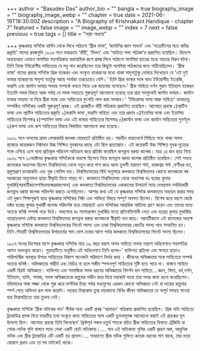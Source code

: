+++
author = "Basudev Das"
author_bio = ""
bangla = true
biography_image = ""
biography_image_webp = ""
chapter = true
date = 2021-06-19T18:30:00Z
description = "A Biography of Krishnakant Handique - chapter 7"
featured = false
image = ""
image_webp = ""
index = 7
next = false
previous = true
tags = []
title = "সপ্তম অধ্যায়"

+++
কৃষ্ণকান্ত সন্দিকৈ বার্লিন থেকে লিখে পাঠানো ‘গ্রীক ভাষা’, ‘জার্মানির জ্ঞান সাধনা’ এবং ‘সক্রেটিসের মতে কবির প্রকৃতি’ নামের প্রবন্ধগুলি ১৯২৬ সনে যথাক্রমে ‘বাঁহী’, ‘মিলন’ এবং ‘সাহিত্য সভা পত্রিকা’য় প্রকাশিত হয়েছিল। বিদেশে অধ্যয়নরত এভাবে অসমিয়া পত্রপত্রিকায় ধারাবাহিক রূপে প্রবন্ধ লিখে পাঠানো অসমিয়া ছাত্রের মধ্যে অত্যন্ত বিরল ঘটনা। তিনি নিজে ইউরোপীয় সাহিত্যের যে মধু পান করেছিলেন তার কিছুটা অসমিয়া পাঠকদের জন্য পাঠিয়েছিলেন। ‘গ্রীক ভাষা’ নামের প্রবন্ধে সন্দিকৈ গ্রিক ব্যাকরন এবং সংস্কৃত ব্যাকরণের মধ্যে থাকা সাদৃশ্যটুকু দেখিয়ে লিখেছেন যে ‘এই দুই ভাষার ব্যাকরণের সাদৃশ্য যতটুকু আছে পার্থক্য তারচেয়েও বেশি।’ তিনি গ্রিক ভাষার সঙ্গে অন্য ইউরোপীয় ইংরেজি, ফরাসি এবং জার্মান ভাষার সমন্বয় সম্পর্কে বলতে গিয়ে এক জায়গায় বলেছেন-' গ্রীক সাহিত্য দর্শন পুরান ইতিহাস ব্যাকরন ইত্যাদি সমস্ত বিষয়ে আজ পর্যন্ত যে সমস্ত সবচেয়ে গুরুত্বপূর্ণ আলোচনা হয়েছে তার প্রায় সবগুলোই জার্মান ভাষায়। জার্মান ভাষার সাহায্য না নিয়ে গ্রীক ভাষা এবং সাহিত্যের বুৎপত্তি লাভ করা অসম্ভব।' ‘ইউরোপর ভাষা আরু সাহিত্য' ভাষাতত্ত্ব সম্পর্কিত সন্দিকৈর একটি গুরুত্বপূর্ণ প্রবন্ধ। এই প্রবন্ধটিও বাঁহী পত্রিকায় প্রকাশিত হয়েছিল। আলোচ্য প্রবন্ধে ১)ল্যাটিন ভাষা এবং ল্যাটিন সাহিত্যের প্রকৃতি ২)ফরাসি ভাষা ,ফরাসি সাহিত্য এবং তার প্রভাব ৩)ইতালিয় ভাষা এবং ইতালিয় সাহিত্যের বিশেষত্ব ৪)স্প্যানিশ ভাষা এবং এই ভাষার সাহিত্যের বিশেষত্ব ৫)জার্মান ভাষা এবং জার্মান সাহিত্যের সুবর্ণযুগ ৬)রুশ ভাষা এবং রুশ সাহিত্যের বিষয়ে বিস্তারিত আলোচনা করা হয়েছে।

১৯৩০ সনে অসমের প্রথম বেসরকারি কলেজ যোরহাটে প্রতিষ্ঠিত হয়। পরাধীন ভারতবর্ষে পিছিয়ে পড়ে থাকা অসম রাজ্যের কয়েকজন নিষ্ঠাবান উচ্চ শিক্ষিত যুবকদের কাছে এটা ছিল প্রত‍্যাহ্বান। এই কয়েকটি উচ্চ শিক্ষিত যুবক দৃঢ়তার সঙ্গে এগিয়ে এসে নানা প্রতিকূল পরিবেশ অতিক্রম করে প্রতিষ্ঠা করেছিল জগন্নাথ বরুয়া কলেজ। মাত্র ১৪ জন ছাত্র নিয়ে ১৯৩০ সনে ১০অক্টোবর কৃষ্ণকান্ত সন্দিকৈকে অধ্যক্ষ হিসেবে নিয়ে জগন্নাথ বরুয়া কলেজ প্রতিষ্ঠিত হয়েছিল। সেই সময়ে কলেজের অধ্যাপক ছিলেন বিশ্ববিদ্যালয় থেকে নতুন করে পাশ করে আসা তুলসী নারায়ণ শর্মা, যজ্ঞেশ্বর শর্মা ,ফণীধর দত্ত, প্রফুল্লপ্রাণ চাংকাকতি এবং গুরু গোবিন্দ দত্ত। বিশ্ববিদ্যালয়ের বিধি অনুসারে কলকাতা বিশ্ববিদ্যালয় কোনো কলেজকে বঙ্গ সরকারের অনুমোদন ছাড়া স্বীকৃতি দিতে পারত না। কলকাতা বিশ্ববিদ্যালয় থেকে অধ্যাপক ডঃ হরেন্দ্র কুমার মুখার্জি(পরবর্তীকালেপশ্চিমবঙ্গেররাজ্যপাল) এবং কলকাতা বিশ্ববিদ্যালয়ের এককালের উপাচার্য স‍্যার দেবপ্রসাদ সর্বাধিকারী জগন্নাথ বরুয়া কলেজ পরিদর্শন করতে এসেছিলেন। আশার কথা এই যে কৃষ্ণকান্ত সন্দিকৈ কলকাতায় অধ্যয়ন করার সময় এই দুজন শিক্ষাগুরুই ছাত্র কৃষ্ণকান্ত সন্দিকৈর নিষ্ঠা এবং পাণ্ডিত্য বিষয়ে সম্পূর্ণ অবগত ছিলেন। বিশেষ করে বয়সে জ্যেষ্ঠ ডক্টর হরেন্দ্র কুমার মুখার্জী কলেজ পরিদর্শক হয়ে যোরহাটে এলে সন্দিকৈর আন্তরিক আতিথ্য গ্রহণ করেন এবং তাদের মধ্যে অত্যন্ত ঘনিষ্ঠ সম্পর্ক গড়ে উঠে। অবশেষে ডঃ শ্যামাপ্রসাদ মুখার্জির মতো প্রতিপত্তিশালী নেতা এবং হরেন্দ্র কুমার মুখার্জির নাছোড়বান্দা চেষ্টায় কলকাতা বিশ্ববিদ্যালয় জগন্নাথ বরুয়া কলেজকে স্বীকৃতি দান করে। পরবর্তীকালে এই কলেজের অধ্যক্ষ কৃষ্ণকান্ত সন্দিকৈ কলকাতা বিশ্ববিদ্যালয়ের সিনেট সদস্য এবং ঢাকা বিশ্ববিদ্যালয়ের কোর্টের সদস্য পদে সম্মানিত হন। তিনি গৌহাটি বিশ্ববিদ্যালয়ের উপাচার্যের পদে যোগ দেবার আগে পর্যন্ত কলকাতা বিশ্ববিদ্যালয়ের সিনেট সদস্য ছিলেন।

১৯৩৭ সনের ডিসেম্বর মাসে কৃষ্ণকান্ত সন্দিকৈ মাত্র ৩৯ বছর বয়সে অসম সাহিত্য সভার সপ্তদশ অধিবেশনে সভাপতির আসন অলংকৃত করেন। গুয়াহাটিতে অনুষ্ঠিত এই অধিবেশনে তিনি বলেন-' ব্যক্তিগত প্রতিভা এবং ক্ষমতা ছাড়াও পারিপার্শ্বিক অবস্থার উপরে সাহিত্যের বিকাশ অনেকটা পরিমাণে নির্ভর করে । জীবনের অভিজ্ঞতার সঙ্গে সাহিত্যের সম্পর্ক অত্যন্ত ঘনিষ্ঠ। অভিজ্ঞতার গাম্ভীর্য এবং বৈচিত্র না হলে সজীব স্পন্দনপূর্ণ সাহিত্যের সৃষ্টি হতে পারে না। বাস্তবে সাহিত্য একটি বিরাট অভিজ্ঞতা। ব্যক্তিগত এবং সামাজিক সমস্ত ধরনের অভিজ্ঞতার নিদর্শন হল সাহিত্য... জ্ঞান, বিদ্যা, ধর্ম,দর্শন, ইতিহাস, ব্যক্তি, সমাজ, সমস্ত অভিজ্ঞতাকে কল্পনার অধীন করে নিয়ে মহাকবি দান্তে তার অমর কাব্য রচনা করেছিলেন। মহিলাদের সাজ সজ্জা থেকে শুরু করে দার্শনিক চিন্তা পর্যন্ত মধ্যযুগের এরকম কোনো অভিজ্ঞতা নেই যা দান্তের কল্পনার স্পর্শ পেয়ে অভিনব রূপ লাভ করেনি। দান্তের বিশ্বকোষ তুল্য মহাকাব্যে বিবিধ জীবন অভিজ্ঞতার যে অপূর্ব সমন্বয় পাওয়া যায় বিশ্বসাহিত্যে তার তুলনা নেই।

কৃষ্ণকান্ত সন্দিকৈ ‘গ্রীক নাটকের গান’ শীর্ষক অন্য একটি প্রবন্ধ 'আবাহন' পত্রিকায় প্রকাশিত হয়েছিল। গ্রিক নাট্য সাহিত্যে ট্রাজেডির প্রসঙ্গ নিয়ে ভারতীয় তথা সংস্কৃত কাব্য সাহিত্যের সঙ্গে একটি তুলনামূলক আলোচনা করাই এই প্রবন্ধের মূল উদ্দেশ্য ছিল। আলোচ্য প্রবন্ধে তিনি লিখেছেন' খ্রিস্টপূর্ব পঞ্চম চতুর্থ শতকে রচিত গ্রীক সাহিত্যের বিখ্যাত ট্রেজিডি বা শোক-নাটক গুলি বাস্তবে পদ্যে লেখা একটি ছোট নাট্যকাব্য।…. গান এই নাট্যকাব্য গুলির একটি প্রধান অঙ্গ, আধুনিক নাটক এবং গ্রীক ট্রাজেডির এটি একটি বড় প্রভেদ।... সাধারণত গ্রীক নাটক গুলিতে কয়েক ধরনের গান থাকে, তার মধ্যে কোরাস প্রধান এবং তা সব নাটকেই থাকে।